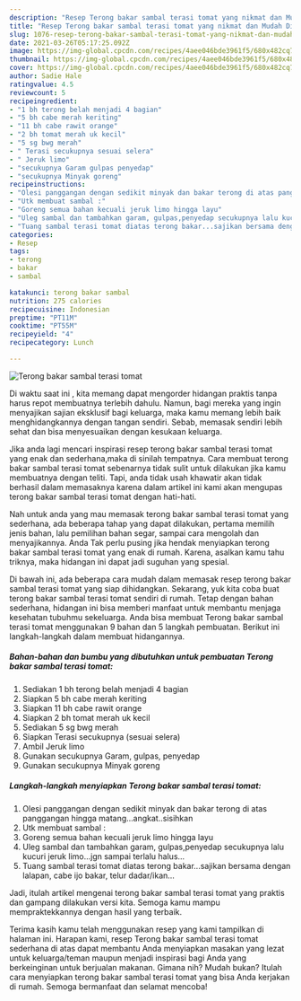 ```yaml
---
description: "Resep Terong bakar sambal terasi tomat yang nikmat dan Mudah Dibuat"
title: "Resep Terong bakar sambal terasi tomat yang nikmat dan Mudah Dibuat"
slug: 1076-resep-terong-bakar-sambal-terasi-tomat-yang-nikmat-dan-mudah-dibuat
date: 2021-03-26T05:17:25.092Z
image: https://img-global.cpcdn.com/recipes/4aee046bde3961f5/680x482cq70/terong-bakar-sambal-terasi-tomat-foto-resep-utama.jpg
thumbnail: https://img-global.cpcdn.com/recipes/4aee046bde3961f5/680x482cq70/terong-bakar-sambal-terasi-tomat-foto-resep-utama.jpg
cover: https://img-global.cpcdn.com/recipes/4aee046bde3961f5/680x482cq70/terong-bakar-sambal-terasi-tomat-foto-resep-utama.jpg
author: Sadie Hale
ratingvalue: 4.5
reviewcount: 5
recipeingredient:
- "1 bh terong belah menjadi 4 bagian"
- "5 bh cabe merah keriting"
- "11 bh cabe rawit orange"
- "2 bh tomat merah uk kecil"
- "5 sg bwg merah"
- " Terasi secukupnya sesuai selera"
- " Jeruk limo"
- "secukupnya Garam gulpas penyedap"
- "secukupnya Minyak goreng"
recipeinstructions:
- "Olesi panggangan dengan sedikit minyak dan bakar terong di atas panggangan hingga matang...angkat..sisihkan"
- "Utk membuat sambal :"
- "Goreng semua bahan kecuali jeruk limo hingga layu"
- "Uleg sambal dan tambahkan garam, gulpas,penyedap secukupnya lalu kucuri jeruk limo...jgn sampai terlalu halus..."
- "Tuang sambal terasi tomat diatas terong bakar...sajikan bersama dengan lalapan, cabe ijo bakar, telur dadar/ikan..."
categories:
- Resep
tags:
- terong
- bakar
- sambal

katakunci: terong bakar sambal 
nutrition: 275 calories
recipecuisine: Indonesian
preptime: "PT11M"
cooktime: "PT55M"
recipeyield: "4"
recipecategory: Lunch

---
```



![Terong bakar sambal terasi tomat](https://img-global.cpcdn.com/recipes/4aee046bde3961f5/680x482cq70/terong-bakar-sambal-terasi-tomat-foto-resep-utama.jpg)

Di waktu  saat ini , kita memang dapat mengorder hidangan praktis tanpa harus repot membuatnya terlebih dahulu. Namun, bagi mereka yang ingin menyajikan sajian eksklusif bagi keluarga, maka kamu memang lebih baik menghidangkannya dengan tangan sendiri. Sebab, memasak sendiri lebih sehat dan bisa menyesuaikan dengan kesukaan keluarga.

Jika anda lagi mencari inspirasi resep terong bakar sambal terasi tomat yang enak dan sederhana,maka di sinilah tempatnya. Cara membuat terong bakar sambal terasi tomat  sebenarnya tidak sulit untuk dilakukan jika kamu membuatnya dengan teliti. Tapi, anda tidak usah khawatir akan tidak berhasil dalam memasaknya 
karena dalam artikel ini kami akan mengupas terong bakar sambal terasi tomat dengan hati-hati.  



Nah untuk anda yang mau memasak terong bakar sambal terasi tomat yang sederhana, ada beberapa tahap yang dapat dilakukan, pertama memilih jenis bahan, lalu pemilihan bahan segar, sampai cara mengolah dan menyajikannya. Anda Tak perlu pusing jika hendak menyiapkan terong bakar sambal terasi tomat yang enak di rumah. Karena, asalkan kamu  tahu triknya, maka hidangan ini dapat jadi suguhan yang spesial.

Di bawah ini, ada beberapa cara mudah dalam memasak resep terong bakar sambal terasi tomat yang siap dihidangkan. Sekarang, yuk kita coba buat terong bakar sambal terasi tomat sendiri di rumah. Tetap dengan bahan sederhana, hidangan ini bisa memberi manfaat untuk membantu menjaga kesehatan tubuhmu sekeluarga. Anda bisa membuat Terong bakar sambal terasi tomat menggunakan 9 bahan dan 5 langkah pembuatan. Berikut ini langkah-langkah dalam membuat hidangannya.

<!--inarticleads1-->

##### Bahan-bahan dan bumbu yang dibutuhkan untuk pembuatan Terong bakar sambal terasi tomat:

1. Sediakan 1 bh terong belah menjadi 4 bagian
1. Siapkan 5 bh cabe merah keriting
1. Siapkan 11 bh cabe rawit orange
1. Siapkan 2 bh tomat merah uk kecil
1. Sediakan 5 sg bwg merah
1. Siapkan  Terasi secukupnya (sesuai selera)
1. Ambil  Jeruk limo
1. Gunakan secukupnya Garam, gulpas, penyedap
1. Gunakan secukupnya Minyak goreng




<!--inarticleads2-->

##### Langkah-langkah menyiapkan Terong bakar sambal terasi tomat:

1. Olesi panggangan dengan sedikit minyak dan bakar terong di atas panggangan hingga matang...angkat..sisihkan
1. Utk membuat sambal :
1. Goreng semua bahan kecuali jeruk limo hingga layu
1. Uleg sambal dan tambahkan garam, gulpas,penyedap secukupnya lalu kucuri jeruk limo...jgn sampai terlalu halus...
1. Tuang sambal terasi tomat diatas terong bakar...sajikan bersama dengan lalapan, cabe ijo bakar, telur dadar/ikan...




Jadi, itulah artikel mengenai  terong bakar sambal terasi tomat  yang praktis dan gampang dilakukan versi kita. Semoga kamu mampu mempraktekkannya dengan hasil yang terbaik. 

Terima kasih kamu telah menggunakan resep yang kami tampilkan di halaman ini. Harapan kami, resep  Terong bakar sambal terasi tomat sederhana di atas dapat membantu Anda menyiapkan masakan yang lezat untuk keluarga/teman maupun menjadi inspirasi bagi Anda yang berkeinginan untuk berjualan makanan. Gimana nih? Mudah bukan? Itulah cara menyiapkan terong bakar sambal terasi tomat yang bisa Anda kerjakan di rumah. Semoga bermanfaat dan selamat mencoba!

